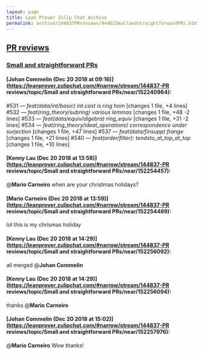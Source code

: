 ```yaml
---
layout: page
title: Lean Prover Zulip Chat Archive 
permalink: archive/144837PRreviews/94461SmallandstraightforwardPRs.html
---
```


## [PR reviews](index.html)
### [Small and straightforward PRs](94461SmallandstraightforwardPRs.html)

#### [Johan Commelin (Dec 20 2018 at 09:16)](https://leanprover.zulipchat.com/#narrow/stream/144837-PR reviews/topic/Small and straightforward PRs/near/152240964):
#531 — *feat(data/int/basic) int.cast is ring hom* [changes 1 file, +4 lines]
#532 — *feat(ring_theory/subring) various lemmas* [changes 1 file, +48 -2 lines] 
#533 — *feat(data/equiv/algebra) ring_equiv* [changes 1 file, +31 -2 lines]
#534 — *feat(ring_theory/ideal_operations) correspondence under surjection* [changes 1 file, +47 lines]
#537 — *feat(data/finsupp) frange* [changes 1 file, +21 lines]
#540 — *feat(order/filter): tendsto_at_top_at_top* [changes 1 file, +10 lines]

#### [Kenny Lau (Dec 20 2018 at 13:58)](https://leanprover.zulipchat.com/#narrow/stream/144837-PR reviews/topic/Small and straightforward PRs/near/152254457):
@**Mario Carneiro** when are your christmas holidays?

#### [Mario Carneiro (Dec 20 2018 at 13:59)](https://leanprover.zulipchat.com/#narrow/stream/144837-PR reviews/topic/Small and straightforward PRs/near/152254469):
lol this is my chrismas holiday

#### [Kenny Lau (Dec 20 2018 at 14:29)](https://leanprover.zulipchat.com/#narrow/stream/144837-PR reviews/topic/Small and straightforward PRs/near/152256092):
all merged @**Johan Commelin**

#### [Kenny Lau (Dec 20 2018 at 14:29)](https://leanprover.zulipchat.com/#narrow/stream/144837-PR reviews/topic/Small and straightforward PRs/near/152256094):
thanks @**Mario Carneiro**

#### [Johan Commelin (Dec 20 2018 at 15:02)](https://leanprover.zulipchat.com/#narrow/stream/144837-PR reviews/topic/Small and straightforward PRs/near/152257976):
@**Mario Carneiro** Wow thanks!

